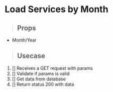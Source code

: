 # Load Services by Month
> ## Props
- Month/Year

> ## Usecase
1. [] Receives a GET request with params
2. [] Validate if params is valid
3. [] Get data from database
4. [] Return status 200 with data
